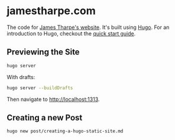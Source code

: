 # jamestharpe.com

The code for [James Tharpe's website](https://www.jamestharpe.com). It's built using [Hugo](http://gohugo.io/). For an introduction to Hugo, checkout the [quick start guide](http://gohugo.io/getting-started/quick-start/).

## Previewing the Site

```bash
hugo server
```

With drafts:

```bash
hugo server --buildDrafts
```

Then navigate to [http://localhost:1313](http://localhost:1313).

## Creating a new Post

```bash
hugo new post/creating-a-hugo-static-site.md
```

